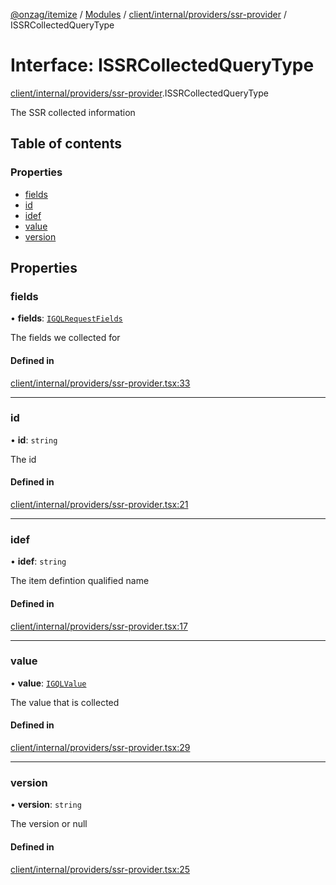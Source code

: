 [@onzag/itemize](../README.md) / [Modules](../modules.md) / [client/internal/providers/ssr-provider](../modules/client_internal_providers_ssr_provider.md) / ISSRCollectedQueryType

# Interface: ISSRCollectedQueryType

[client/internal/providers/ssr-provider](../modules/client_internal_providers_ssr_provider.md).ISSRCollectedQueryType

The SSR collected information

## Table of contents

### Properties

- [fields](client_internal_providers_ssr_provider.ISSRCollectedQueryType.md#fields)
- [id](client_internal_providers_ssr_provider.ISSRCollectedQueryType.md#id)
- [idef](client_internal_providers_ssr_provider.ISSRCollectedQueryType.md#idef)
- [value](client_internal_providers_ssr_provider.ISSRCollectedQueryType.md#value)
- [version](client_internal_providers_ssr_provider.ISSRCollectedQueryType.md#version)

## Properties

### fields

• **fields**: [`IGQLRequestFields`](gql_querier.IGQLRequestFields.md)

The fields we collected for

#### Defined in

[client/internal/providers/ssr-provider.tsx:33](https://github.com/onzag/itemize/blob/f2db74a5/client/internal/providers/ssr-provider.tsx#L33)

___

### id

• **id**: `string`

The id

#### Defined in

[client/internal/providers/ssr-provider.tsx:21](https://github.com/onzag/itemize/blob/f2db74a5/client/internal/providers/ssr-provider.tsx#L21)

___

### idef

• **idef**: `string`

The item defintion qualified name

#### Defined in

[client/internal/providers/ssr-provider.tsx:17](https://github.com/onzag/itemize/blob/f2db74a5/client/internal/providers/ssr-provider.tsx#L17)

___

### value

• **value**: [`IGQLValue`](gql_querier.IGQLValue.md)

The value that is collected

#### Defined in

[client/internal/providers/ssr-provider.tsx:29](https://github.com/onzag/itemize/blob/f2db74a5/client/internal/providers/ssr-provider.tsx#L29)

___

### version

• **version**: `string`

The version or null

#### Defined in

[client/internal/providers/ssr-provider.tsx:25](https://github.com/onzag/itemize/blob/f2db74a5/client/internal/providers/ssr-provider.tsx#L25)
